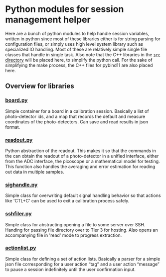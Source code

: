 # Python modules for session management helper

Here are a bunch of python modules to help handle session variables, written in
python since most of these libraries either is for string parsing for
configuration files, or simply uses high level system library such as specialized
IO handling. Most of these are relatively simple single file classes that handle
in single task. Also note that the C++ libraries in the [`src` directory](../src)
will be placed here, to simplify the python call. For the sake of simplifying the
make process, the C++ files for pybind11 are also placed here.

## Overview for libraries

### [board.py](board.py)

Simple container for a board in a calibration session. Basically a list of
photo-detector ids, and a map that records the default and measure coordinates of
the photo-detectors. Can save and read results in json format.

### [readout.py](readout.py)

Python abstraction of the readout. This makes it so that the commands in the can
obtain the readout of a photo-detector in a unified interface, either from the
ADC interface, the picoscope or a mathematical model for testing. This function
also handles the averaging and error estimation for reading out data in multiple
samples.

### [sighandle.py](signal.py)

Simple class for overwriting default signal handling behavior so that actions like
'CTL+C' can be used to exit a calibration process safely.

### [sshfiler.py](sshfiler.py)

Simple class for abstracting opening a file to some server over SSH. Handing for
passing file directory over to Tier 3 for hosting. Also opens an accompanying
file in 'read' mode to progress extraction.

### [actionlist.py](actionlist.py)

Simple class for defining a set of action lists. Basically a parser for a simple
json file corresponding for a user action “tag” and a user action “message” to
pause a session indefinitely until the user confirmation input.
